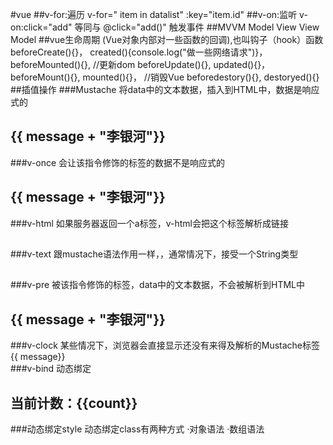 #vue
##v-for:遍历
 v-for=" item in datalist" :key="item.id"
##v-on:监听
 v-on:click="add"   等同与   @click="add()"  触发事件
##MVVM   Model View View Model
##vue生命周期 (Vue对象内部对一些函数的回调),也叫钩子（hook）函数
beforeCreate(){}，
created(){console.log("做一些网络请求")}，
beforeMounted(){}, 
//更新dom
beforeUpdate(){},
updated(){}，
beforeMount(){},
mounted(){}，
//销毁Vue
beforedestory(){},
destoryed(){}
##插值操作
###Mustache
将data中的文本数据，插入到HTML中，数据是响应式的
   <h2>{{ message + "李银河"}}</h2>    
###v-once  
会让该指令修饰的标签的数据不是响应式的
  <h2 v-once>{{ message + "李银河"}}</h2>
###v-html
如果服务器返回一个a标签，v-html会把这个标签解析成链接
  <h2 v-html="link"></h2>
###v-text
跟mustache语法作用一样，，通常情况下，接受一个String类型
   <h2 v-text="message"></h2>
###v-pre
被该指令修饰的标签，data中的文本数据，不会被解析到HTML中
   <h2 v-pre>{{ message + "李银河"}}</h2>   
###v-clock
某些情况下，浏览器会直接显示还没有来得及解析的Mustache标签
<div id="app" v-clock>{{ message}}</div>   
###v-bind 
动态绑定        <h2 :class="{active:isActive,isLine:false}">当前计数：{{count}}</h2>
###动态绑定style
动态绑定class有两种方式
    ·对象语法 
    ·数组语法

    
